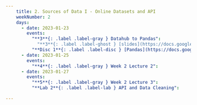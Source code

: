```yaml
---
    title: 2. Sources of Data I - Online Datasets and API
    weekNumber: 2
    days:
      - date: 2023-01-23
        events:
          "**3**{: .label .label-gray } Datahub to Pandas":
            "**3**{: .label .label-ghost } [slides](https://docs.google.com/presentation/d/1m_XHNS2irdEcrBPVDYgWayqSutPmHipmlzPLbTplS6I/edit?usp=sharing) • video"
          "**Disc 1**{: .label .label-disc } [Pandas](https://docs.google.com/presentation/d/1dKVLLHlvqothhCrzvwxbDOY86avU8EFL05nKo04rZ8g/edit?usp=sharing) ([supp. reading](https://data-88e.github.io/textbook/content/09-macro/phillips_curve.html))":
      - date: 2023-01-25
        events:
          "**4**{: .label .label-gray } Week 2 Lecture 2":
      - date: 2023-01-27
        events:
          "**5**{: .label .label-gray } Week 2 Lecture 3":
          "**Lab 2**{: .label .label-lab } API and Data Cleaning":

---
```

